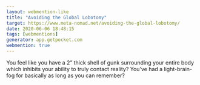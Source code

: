 ```yaml
---
layout: webmention-like
title: "Avoiding the Global Lobotomy"
target: https://www.meta-nomad.net/avoiding-the-global-lobotomy/
date: 2020-06-06 18:48:15
tags: [webmentions]
generator: app.getpocket.com
webmention: true
---
```



You feel like you have a 2” thick shell of gunk surrounding your entire body which inhibits your ability to truly contact reality? You’ve had a light-brain-fog for basically as long as you can remember?




